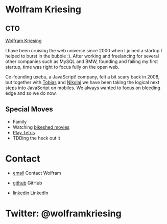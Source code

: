 Wolfram Kriesing
================

CTO
----------

[Wolfram Kriesing](../media/img/team/kriesing.jpg)

I have been cruising the web universe since 2000 when I joined a startup I helped to burst in the bubble :). After working and freelancing for several other companies such as MySQL and BMW, founding and failing my first startup, time was right to focus fully on the open web.  

Co-founding uxebu, a JavaScript! company, felt a bit scary back in 2008, but together with [Tobias](/team/klipstein.html) and [Nikolai](/team/onken.html) we have been taking the logical next steps into JavaScript on mobiles. We always wanted to focus on bleeding edge and so we do now.

Special Moves
-------------

* Family
* Watching [bikeshed movies](http://bike.sh)
* [Play Tetris](http://www.freetetris.org/game.php)
* TDDing the heck out it

Contact
=======

* [email](/#contact-form)
  Contact Wolfram

* [github](http://github.com/wolframkriesing)
  GitHub

* [linkedin](http://www.linkedin.com/profile/view?id=7097344)
  LinkedIn

Twitter: @wolframkriesing
=========================